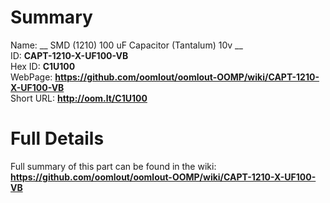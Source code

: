 
Summary
=================
  
Name: __ SMD (1210) 100 uF Capacitor (Tantalum) 10v __    
ID: __CAPT-1210-X-UF100-VB__   
Hex ID: __C1U100__   
WebPage: __https://github.com/oomlout/oomlout-OOMP/wiki/CAPT-1210-X-UF100-VB__   
Short URL: __http://oom.lt/C1U100__   

Full Details
==========================
Full summary of this part can be found in the wiki:   
__https://github.com/oomlout/oomlout-OOMP/wiki/CAPT-1210-X-UF100-VB__    

